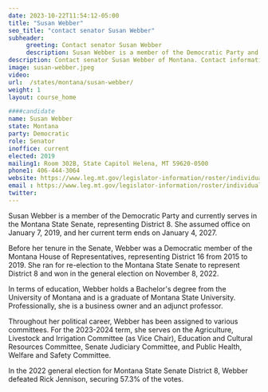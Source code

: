 ```yaml
---
date: 2023-10-22T11:54:12-05:00
title: "Susan Webber"
seo_title: "contact senator Susan Webber"
subheader:
     greeting: Contact senator Susan Webber
     description: Susan Webber is a member of the Democratic Party and currently serves in the Montana State Senate, representing District 8. She assumed office on January 7, 2019, and her current term ends on January 4, 2027.
description: Contact senator Susan Webber of Montana. Contact information for Susan Webber includes email address, phone number, and mailing address.
image: susan-webber.jpeg
video:
url:  /states/montana/susan-webber/
weight: 1
layout: course_home

####candidate
name: Susan Webber
state: Montana
party: Democratic
role: Senator
inoffice: current
elected: 2019
mailing1: Room 302B, State Capitol Helena, MT 59620-0500
phone1: 406-444-3064
website: https://www.leg.mt.gov/legislator-information/roster/individual/7609/
email : https://www.leg.mt.gov/legislator-information/roster/individual/7609/
twitter:
---
```


Susan Webber is a member of the Democratic Party and currently serves in the Montana State Senate, representing District 8. She assumed office on January 7, 2019, and her current term ends on January 4, 2027.

Before her tenure in the Senate, Webber was a Democratic member of the Montana House of Representatives, representing District 16 from 2015 to 2019. She ran for re-election to the Montana State Senate to represent District 8 and won in the general election on November 8, 2022.

In terms of education, Webber holds a Bachelor's degree from the University of Montana and is a graduate of Montana State University. Professionally, she is a business owner and an adjunct professor.

Throughout her political career, Webber has been assigned to various committees. For the 2023-2024 term, she serves on the Agriculture, Livestock and Irrigation Committee (as Vice Chair), Education and Cultural Resources Committee, Senate Judiciary Committee, and Public Health, Welfare and Safety Committee.

In the 2022 general election for Montana State Senate District 8, Webber defeated Rick Jennison, securing 57.3% of the votes.
